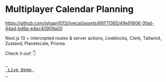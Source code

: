 # Multiplayer Calendar Planning

https://github.com/ishaan1013/livecal/assets/69771365/49e91606-3fad-44ad-bd6a-e4ac40909a00

Next.js 13 + intercepted routes & server actions, Liveblocks, Clerk, Tailwind, Zustand, Planetscale, Prisma

Check it out! 👇

[<kbd> <br> Live Demo <br> </kbd>][KBD]

<!---------------------------------------------------------------------------->
[KBD]: https://livecal.ishaand.com/
